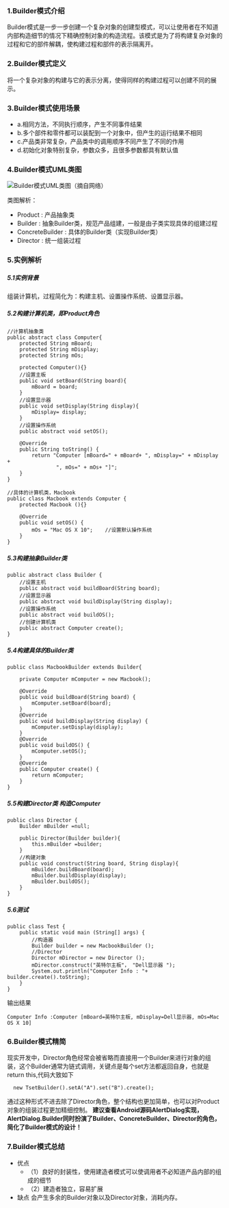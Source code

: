 ### 1.Builder模式介绍
Builder模式是一步一步创建一个复杂对象的创建型模式，可以让使用者在不知道内部构造细节的情况下精确控制对象的构造流程。该模式是为了将构建复杂对象的过程和它的部件解耦，使构建过程和部件的表示隔离开。
### 2.Builder模式定义
将一个复杂对象的构建与它的表示分离，使得同样的构建过程可以创建不同的展示。
### 3.Builder模式使用场景
* a.相同方法，不同执行顺序，产生不同事件结果
* b.多个部件和零件都可以装配到一个对象中，但产生的运行结果不相同
* c.产品类非常复杂，产品类中的调用顺序不同产生了不同的作用
* d.初始化对象特别复杂，参数众多，且很多参数都具有默认值
### 4.Builder模式UML类图

![ Builder模式UML类图（摘自网络）](https://upload-images.jianshu.io/upload_images/6318561-9197aad5c39ac42f.png?imageMogr2/auto-orient/strip%7CimageView2/2/w/1240)

类图解析：
* Product : 产品抽象类
* Builder : 抽象Builder类，规范产品组建，一般是由子类实现具体的组建过程
* ConcreteBuilder : 具体的Builder类（实现Builder类）
* Director : 统一组装过程
### 5.实例解析
##### 5.1实例背景
组装计算机，过程简化为：构建主机、设置操作系统、设置显示器。
##### 5.2构建计算机类，即Product角色
```
//计算机抽象类
public abstract class Computer{
    protected String mBoard;
    protected String mDisplay;
    protected String mOs;
  
    protected Computer(){}
    //设置主板
    public void setBoard(String board){
        mBoard = board;
    }
    //设置显示器
    public void setDisplay(String display){
        mDisplay= display;
    }
    //设置操作系统
    public abstract void setOS();

    @Override
    public String toString() {
        return "Computer [mBoard=" + mBoard+ ", mDisplay=" + mDisplay +
                ", mOs=" + mOs+ "]";
    }
}
```
```
//具体的计算机类，Macbook
public class Macbook extends Computer {
    protected Macbook (){}
    
    @Override
    public void setOS() {
        mOs = "Mac OS X 10";    //设置默认操作系统
    }
}
```
##### 5.3构建抽象Builder类
```
public abstract class Builder {
    //设置主机
    public abstract void buildBoard(String board);
    //设置显示器
    public abstract void buildDisplay(String display);
    //设置操作系统
    public abstract void buildOS();
    //创建计算机类
    public abstract Computer create();
}
```
##### 5.4构建具体的Builder类
```
public class MacbookBuilder extends Builder{

    private Computer mComputer = new Macbook();

    @Override
    public void buildBoard(String board) {
        mComputer.setBoard(board);
    }
    @Override
    public void buildDisplay(String display) {
        mComputer.setDisplay(display);
    }
    @Override
    public void buildOS() {
        mComputer.setOS();
    }
    @Override
    public Computer create() {
        return mComputer;
    }
}
```
##### 5.5构建Director类 构造Computer
```
public class Director {
    Builder mBuilder =null;

    public Director(Builder builder){
        this.mBuilder =builder;
    }
    //构建对象
    public void construct(String board, String display){
        mBuilder.buildBoard(board);
        mBuilder.buildDisplay(display);
        mBuilder.buildOS();
    }
}
```
##### 5.6测试
```
public class Test {
    public static void main (String[] args) {
        //构造器
        Builder builder = new MacbookBuilder ();
        //Director
        Director mDirector = new Director ();
        mDirector.construct("英特尔主板"， "Dell显示器 ");
        System.out.println("Computer Info : "+ builder.create().toString);
    }
}
```
输出结果
```
Computer Info :Computer [mBoard=英特尔主板, mDisplay=Dell显示器, mOs=Mac OS X 10]
```
### 6.Builder模式精简
现实开发中，Director角色经常会被省略而直接用一个Builder来进行对象的组装，这个Builder通常为链式调用，关键点是每个set方法都返回自身，也就是return this,代码大致如下
```
  new TsetBuilder().setA("A").set("B").create();
```
通过这种形式不进去除了Director角色，整个结构也更加简单，也可以对Product对象的组装过程更加精细控制。
**建议查看Android源码AlertDialog实现，AlertDialog.Builder同时扮演了Builder、ConcreteBuilder、Director的角色，简化了Builder模式的设计！**
### 7.Builder模式总结
* 优点
   * （1）良好的封装性，使用建造者模式可以使调用者不必知道产品内部的组成的细节
  * （2）建造者独立，容易扩展
* 缺点
会产生多余的Builder对象以及Director对象，消耗内存。

